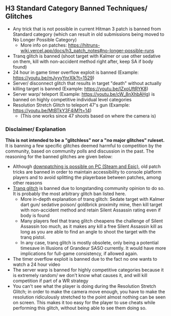 ## H3 Standard Category Banned Techniques/ Glitches
* Any trick that is not possible in current Hitman 3 patch is banned from Standard category (which can result in old submissions being moved to No Longer Possible Category)
  * More info on patches: https://hitruns-wiki.vercel.app/docs/h3_patch_notes#no-longer-possible-runs
* Tranq glitch is banned (shoot target with Kalmer or use other sedative on them, kill with non-accident method right after, keep SA if body found)
* 24 hour in game timer overflow exploit is banned (Example: https://youtu.be/mJyyyYnrXlk?t=1529)
* Server/ disconnect glitch that results in target "death" without actually killing target is banned (Example: https://youtu.be/IZxoUftRYK8)
* Server warp/ teleport (Example: https://youtu.be/cW_8nXhbAHg) is banned on highly competitive individual level categories
* Resolution Stretch Glitch to teleport 47's gun (Example: https://youtu.be/MtBTkY3F4iM?t=14)
  * (This one works since 47 shoots based on where the camera is)

### Disclaimer/ Explanation
**This is not intended to be a "glitchless" nor a "no major glitches" ruleset.** It is banning a few specific glitches deemed harmful to competition by the community, based on community polls and discussion in the past. The reasoning for the banned glitches are given below:
* Although [downpatching is possible on PC (Steam and Epic)](https://hitruns-wiki.vercel.app/docs/downpatching), old patch tricks are banned in order to maintain accessibility to console platform players and to avoid splitting the playerbase between patches, among other reasons
* [Tranq glitch](https://youtu.be/KFrqJAM6vqI?t=8) is banned due to longstanding community opinion to do so. It is probably the most arbitrary glitch ban listed here.
  *  More in-depth explanation of tranq glitch: Sedate target with Kalmer dart gun/ sedative poison/ goldbrick proximity mine, then kill target with non-accident method and retain Silent Assassin rating even if body is found
  * Many players feel that tranq glitch cheapens the challenge of Silent Assassin too much, as it makes any kill a free Silent Assassin kill as long as you are able to find an angle to shoot the target with the tranq pistol.
  * In any case, tranq glitch is mostly obsolete, only being a potential timesave in Illusions of Grandeur SASO currently. It would have more implications for full-game consistency, if allowed again.
* The timer overflow exploit is banned due to the fact no one wants to watch a 24 hour video
* The server warp is banned for highly competitive categories because it is extremely random/ we don't know what causes it, and will kill competition if part of a WR strategy
* You can't see what the player is doing during the Resolution Stretch Glitch; in order to make the camera move enough, you have to make the resolution ridiculously stretched to the point almost nothing can be seen on screen. This makes it too easy for the player to use cheats while performing this glitch, without being able to see them doing so.
